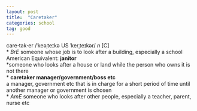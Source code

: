```yaml
---
layout: post
title:  "Caretaker"
categories: school
tag: good
---
```

<DIV style="MARGIN: 0px 0px 5px">care<B>·</B>tak<B>·</B>er /ˈkeəˌteɪkə US ˈkerˌteɪkər/ <I>n</I> [C] <BR>* <I>BrE</I> someone whose job is to look after a building, especially a school<BR>American Equivalent: <B>janitor</B><BR>*someone who looks after a house or land while the person who owns it is not there<BR>* <B>caretaker manager/government/boss etc</B><BR>a manager, government etc that is in charge for a short period of time until another manager or government is chosen<BR>* <I>AmE</I> someone who looks after other people, especially a teacher, parent, nurse etc</DIV>
